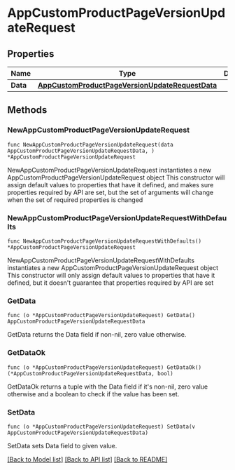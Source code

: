# AppCustomProductPageVersionUpdateRequest

## Properties

Name | Type | Description | Notes
------------ | ------------- | ------------- | -------------
**Data** | [**AppCustomProductPageVersionUpdateRequestData**](AppCustomProductPageVersionUpdateRequestData.md) |  | 

## Methods

### NewAppCustomProductPageVersionUpdateRequest

`func NewAppCustomProductPageVersionUpdateRequest(data AppCustomProductPageVersionUpdateRequestData, ) *AppCustomProductPageVersionUpdateRequest`

NewAppCustomProductPageVersionUpdateRequest instantiates a new AppCustomProductPageVersionUpdateRequest object
This constructor will assign default values to properties that have it defined,
and makes sure properties required by API are set, but the set of arguments
will change when the set of required properties is changed

### NewAppCustomProductPageVersionUpdateRequestWithDefaults

`func NewAppCustomProductPageVersionUpdateRequestWithDefaults() *AppCustomProductPageVersionUpdateRequest`

NewAppCustomProductPageVersionUpdateRequestWithDefaults instantiates a new AppCustomProductPageVersionUpdateRequest object
This constructor will only assign default values to properties that have it defined,
but it doesn't guarantee that properties required by API are set

### GetData

`func (o *AppCustomProductPageVersionUpdateRequest) GetData() AppCustomProductPageVersionUpdateRequestData`

GetData returns the Data field if non-nil, zero value otherwise.

### GetDataOk

`func (o *AppCustomProductPageVersionUpdateRequest) GetDataOk() (*AppCustomProductPageVersionUpdateRequestData, bool)`

GetDataOk returns a tuple with the Data field if it's non-nil, zero value otherwise
and a boolean to check if the value has been set.

### SetData

`func (o *AppCustomProductPageVersionUpdateRequest) SetData(v AppCustomProductPageVersionUpdateRequestData)`

SetData sets Data field to given value.



[[Back to Model list]](../README.md#documentation-for-models) [[Back to API list]](../README.md#documentation-for-api-endpoints) [[Back to README]](../README.md)


